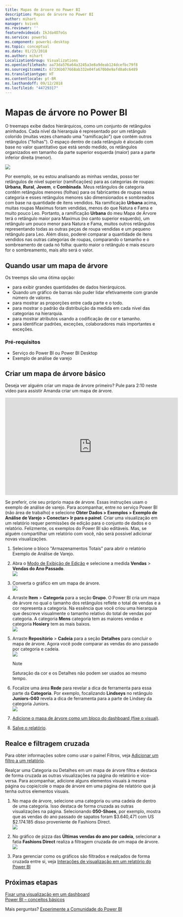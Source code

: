 ```yaml
---
title: Mapas de árvore no Power BI
description: Mapas de árvore no Power BI
author: mihart
manager: kvivek
ms.reviewer: ''
featuredvideoid: IkJda4O7oGs
ms.service: powerbi
ms.component: powerbi-desktop
ms.topic: conceptual
ms.date: 01/23/2018
ms.author: mihart
LocalizationGroup: Visualizations
ms.openlocfilehash: aa73da576a64a3245a3e8a9deab124dcefbc79f8
ms.sourcegitcommit: 67336b077668ab332e04fa670b0e9afd0a0c6489
ms.translationtype: HT
ms.contentlocale: pt-BR
ms.lasthandoff: 09/12/2018
ms.locfileid: "44729317"
---
```

# <a name="treemaps-in-power-bi"></a>Mapas de árvore no Power BI
O treemaps exibe dados hierárquicos, como um conjunto de retângulos aninhados.  Cada nível da hierarquia é representado por um retângulo colorido (muitas vezes chamado uma "ramificação") que contém outros retângulos ("folhas").  O espaço dentro de cada retângulo é alocado com base no valor quantitativo que está sendo medido, os retângulos organizados em tamanho da parte superior esquerda (maior) para a parte inferior direita (menor).

![](media/power-bi-visualization-treemaps/pbi-nancy_viz_treemap.png)

Por exemplo, se eu estou analisando as minhas vendas, posso ter retângulos de nível superior (ramificações) para as categorias de roupas: **Urbana**, **Rural**, **Jovem**, e **Combinada**.  Meus retângulos de categoria contêm retângulos menores (folhas) para os fabricantes de roupas nessa categoria e esses retângulos menores são dimensionados e sombreados com base na quantidade de itens vendidos.  Na ramificação **Urbana** acima, muitas roupas Maximus foram vendidas, menos do que Natura e Fama e muito pouco Leo.  Portanto, a ramificação **Urbana** do meu Mapa de Árvore terá o retângulo maior para Maximus (no canto superior esquerdo), um retângulo um pouco menor para Natura e Fama, muitos outros retângulos representando todas as outras peças de roupa vendidas e um pequeno retângulo para Leo.  Além disso, poderei comparar a quantidade de itens vendidos nas outras categorias de roupas, comparando o tamanho e o sombreamento de cada nó folha: quanto maior o retângulo e mais escuro for o sombreamento, mais alto será o valor.

## <a name="when-to-use-a-treemap"></a>Quando usar um mapa de árvore
Os treemps são uma ótima opção:

* para exibir grandes quantidades de dados hierárquicos.
* Quando um gráfico de barras não puder lidar efetivamente com grande número de valores.
* para mostrar as proporções entre cada parte e o todo.
* para mostrar o padrão da distribuição da medida em cada nível das categorias na hierarquia.
* para mostrar atributos usando a codificação de cor e tamanho.
* para identificar padrões, exceções, colaboradores mais importantes e exceções.

### <a name="prerequisites"></a>Pré-requisitos
 - Serviço do Power BI ou Power BI Desktop
 - Exemplo de análise de varejo

## <a name="create-a-basic-treemap"></a>Criar um mapa de árvore básico
Deseja ver alguém criar um mapa de árvore primeiro?  Pule para 2:10 neste vídeo para assistir Amanda criar um mapa de árvore.

<iframe width="560" height="315" src="https://www.youtube.com/embed/IkJda4O7oGs" frameborder="0" allowfullscreen></iframe>

Se preferir, crie seu próprio mapa de árvore. Essas instruções usam o exemplo de análise de varejo. Para acompanhar, entre no serviço Power BI (não área de trabalho) e selecione **Obter Dados \> Exemplos \> Exemplo de Análise de Varejo \> Conectar\> Ir para o painel**. Criar uma visualização em um relatório requer permissões de edição para o conjunto de dados e o relatório. Felizmente, os exemplos do Power BI são editáveis. Mas, se alguém compartilhar um relatório com você, não será possível adicionar novas visualizações.

1. Selecione o bloco "Armazenamentos Totais" para abrir o relatório Exemplo de Análise de Varejo.    
2. Abra o [Modo de Exibição de Edição](../service-interact-with-a-report-in-editing-view.md) e selecione a medida **Vendas** > **Vendas do Ano Passado**.   
   ![](media/power-bi-visualization-treemaps/treemapfirstvalue_new.png)   
3. Converta o gráfico em um mapa de árvore.  
   ![](media/power-bi-visualization-treemaps/treemapconvertto_new.png)   
4. Arraste **Item** > **Categoria** para a seção **Grupo**. O Power BI cria um mapa de árvore no qual o tamanho dos retângulos reflete o total de vendas e a cor representa a categoria.  Na essência que você criou uma hierarquia que descreve visualmente o tamanho relativo do total de vendas por categoria.  A categoria **Mens** categoria tem as maiores vendas e categoria **Hosiery** tem as mais baixos.   
   ![](media/power-bi-visualization-treemaps/treemapcomplete_new.png)   
5. Arraste **Repositório** > **Cadeia** para a seção **Detalhes** para concluir o mapa de árvore. Agora você pode comparar as vendas do ano passado por categoria e cadeia.   
   ![](media/power-bi-visualization-treemaps/treemap_addgroup_new.png)
   
   > [!NOTE]
   > Saturação da cor e os Detalhes não podem ser usados ao mesmo tempo.
   > 
   > 
5. Focalize uma área **Rede** para revelar a dica de ferramenta para essa parte da **Categoria**.  Por exemplo, focalizando **Lindseys** no retângulo **Juniors-040** revela a dica de ferramenta para a parte de Lindsey da categoria Juniors.  
   ![](media/power-bi-visualization-treemaps/treemaphoverdetail_new.png)
6. [Adicione o mapa de árvore como um bloco do dashboard (fixe o visual)](../service-dashboard-tiles.md). 
7. [Salve o relatório](../service-report-save.md).

## <a name="highlighting-and-cross-filtering"></a>Realce e filtragem cruzada
Para obter informações sobre como usar o painel Filtros, veja [Adicionar um filtro a um relatório](../power-bi-report-add-filter.md).

Realçar uma Categoria ou Detalhes em um mapa de árvore filtra e destaca de forma cruzada as outras visualizações na página do relatório e vice-versa. Para acompanhar, adicione alguns elementos visuais à mesma página ou copie/cole o mapa de árvore em uma página de relatório que já tenha outros elementos visuais.

1. No mapa de árvore, selecione uma categoria ou uma cadeia de dentro de uma categoria.  Isso destaca de forma cruzada as outras visualizações na página. Selecionando **050-Shoes**, por exemplo, mostra que as vendas do ano passado de sapatos foram $3.640,471 com US $2.174.185 disso proveniente de Fashions Direct.  
   ![](media/power-bi-visualization-treemaps/treemaphiliting.png)

2. No gráfico de pizza das **Últimas vendas do ano por cadeia**, selecionar a fatia **Fashions Direct** realiza a filtragem cruzada de um mapa de árvore.  
   ![](media/power-bi-visualization-treemaps/treemapnoowl.gif)    

3. Para gerenciar como os gráficos são filtrados e realçados de forma cruzada entre si, veja [Interações de visualização em um relatório do Power BI](../service-reports-visual-interactions.md)

## <a name="next-steps"></a>Próximas etapas
[ Fixar uma visualização em um dashboard](../service-dashboard-pin-tile-from-report.md)  
[Power BI – conceitos básicos](../service-basic-concepts.md)  

Mais perguntas? [Experimente a Comunidade do Power BI](http://community.powerbi.com/)  

